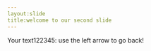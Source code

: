 ```yaml
---
layout:slide
title:welcome to our second slide
---
```

Your text122345:
use the left arrow to go back!
